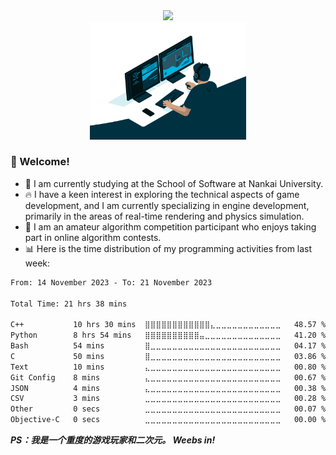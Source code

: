 <div align="center">
<img src=https://readme-typing-svg.herokuapp.com?font=Fira+Code&size=25&pause=1000&center=true&vCenter=true&width=435&lines=Hello+world!;%E8%B0%A2%E8%B0%A2%E4%BD%A0%E8%BF%99%E4%B9%88%E5%8F%AF%E7%88%B1%E8%BF%98%E6%9D%A5%E7%9C%8B%E6%88%91%EF%BC%81>
</div>

<div align="center">
<img src="asset/code.gif" width=250 title="Do what you like, and do it best!">
</div>

###  👋 Welcome!
  - :spaghetti: I am currently studying at the School of Software at Nankai University. 
  - :fire: I have a keen interest in exploring the technical aspects of game development, and I am currently specializing in engine development, primarily in the areas of real-time rendering and physics simulation.
  - :triumph: I am an amateur algorithm competition participant who enjoys taking part in online algorithm contests. 
  - :bar_chart: Here is the time distribution of my programming activities from last week:
<!--START_SECTION:waka-->

```txt
From: 14 November 2023 - To: 21 November 2023

Total Time: 21 hrs 38 mins

C++           10 hrs 30 mins  ⣿⣿⣿⣿⣿⣿⣿⣿⣿⣿⣿⣿⣄⣀⣀⣀⣀⣀⣀⣀⣀⣀⣀⣀⣀   48.57 %
Python        8 hrs 54 mins   ⣿⣿⣿⣿⣿⣿⣿⣿⣿⣿⣤⣀⣀⣀⣀⣀⣀⣀⣀⣀⣀⣀⣀⣀⣀   41.20 %
Bash          54 mins         ⣿⣀⣀⣀⣀⣀⣀⣀⣀⣀⣀⣀⣀⣀⣀⣀⣀⣀⣀⣀⣀⣀⣀⣀⣀   04.17 %
C             50 mins         ⣿⣀⣀⣀⣀⣀⣀⣀⣀⣀⣀⣀⣀⣀⣀⣀⣀⣀⣀⣀⣀⣀⣀⣀⣀   03.86 %
Text          10 mins         ⣄⣀⣀⣀⣀⣀⣀⣀⣀⣀⣀⣀⣀⣀⣀⣀⣀⣀⣀⣀⣀⣀⣀⣀⣀   00.80 %
Git Config    8 mins          ⣄⣀⣀⣀⣀⣀⣀⣀⣀⣀⣀⣀⣀⣀⣀⣀⣀⣀⣀⣀⣀⣀⣀⣀⣀   00.67 %
JSON          4 mins          ⣄⣀⣀⣀⣀⣀⣀⣀⣀⣀⣀⣀⣀⣀⣀⣀⣀⣀⣀⣀⣀⣀⣀⣀⣀   00.38 %
CSV           3 mins          ⣀⣀⣀⣀⣀⣀⣀⣀⣀⣀⣀⣀⣀⣀⣀⣀⣀⣀⣀⣀⣀⣀⣀⣀⣀   00.28 %
Other         0 secs          ⣀⣀⣀⣀⣀⣀⣀⣀⣀⣀⣀⣀⣀⣀⣀⣀⣀⣀⣀⣀⣀⣀⣀⣀⣀   00.07 %
Objective-C   0 secs          ⣀⣀⣀⣀⣀⣀⣀⣀⣀⣀⣀⣀⣀⣀⣀⣀⣀⣀⣀⣀⣀⣀⣀⣀⣀   00.00 %
```

<!--END_SECTION:waka-->

***PS：我是一个重度的游戏玩家和二次元。 Weebs in!***
